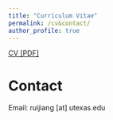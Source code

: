 ```yaml
---
title: "Curriculum Vitae"
permalink: /cv&contact/
author_profile: true
---
```


[CV [PDF]](https://drive.google.com/file/d/1-Bw1XPZnQ_TTLh0JzeP8jJTqYiYoku_f/view?usp=sharing)

# Contact
Email: ruijiang [at] utexas.edu
